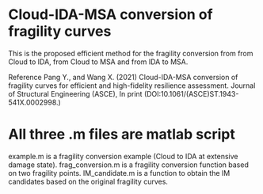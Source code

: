 # Cloud-IDA-MSA conversion of fragility curves
This is the proposed efficient method for the fragility conversion from from Cloud to IDA, from Cloud to MSA and from IDA to MSA. 

Reference
Pang Y., and Wang X. (2021) Cloud-IDA-MSA conversion of fragility curves
for efficient and high-fidelity resilience assessment. Journal of
Structural Engineering (ASCE), In print (DOI:10.1061/(ASCE)ST.1943-541X.0002998.)

# All three .m files are matlab script
example.m is a fragility conversion example (Cloud to IDA at extensive damage state).
frag_conversion.m is a fragility conversion function based on two fragility points.
IM_candidate.m is a function to obtain the IM candidates based on the original fragility curves.
